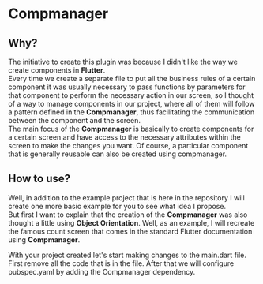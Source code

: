 # Compmanager

## Why?
The initiative to create this plugin was because I didn't like the way we create components in <b>Flutter</b>. <br>
Every time we create a separate file to put all the business rules of a certain component it was usually necessary to pass functions by parameters for that component to perform the necessary action in our screen, so I thought of a way to manage components in our project, where all of them will follow a pattern defined in the <b>Compmanager</b>, thus facilitating the communication between the component and the screen. <br>
The main focus of the <b>Compmanager</b> is basically to create components for a certain screen and have access to the necessary attributes within the screen to make the changes you want. Of course, a particular component that is generally reusable can also be created using compmanager.

## How to use?
Well, in addition to the example project that is here in the repository I will create one more basic example for you to see what idea I propose. <br>
But first I want to explain that the creation of the <b>Compmanager</b> was also thought a little using <b>Object Orientation</b>.
Well, as an example, I will recreate the famous count screen that comes in the standard Flutter documentation using <b>Compmanager</b>.

With your project created let's start making changes to the main.dart file. <br>
First remove all the code that is in the file.
After that we will configure pubspec.yaml by adding the Compmanager dependency.
